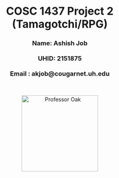 <h1 align = "center"> COSC 1437 Project 2 (Tamagotchi/RPG) </h1>
<h3 align = "center">
Name: Ashish Job
<br><br>
UHID: 2151875
<br><br>
Email : akjob@cougarnet.uh.edu
</h3>
<br>
<p align="center">
    <img width="200" src="https://user-images.githubusercontent.com/114624617/235334828-041f6600-50a7-41bf-bf74-72fafc70b537.png" alt="Professor Oak">
</p>

